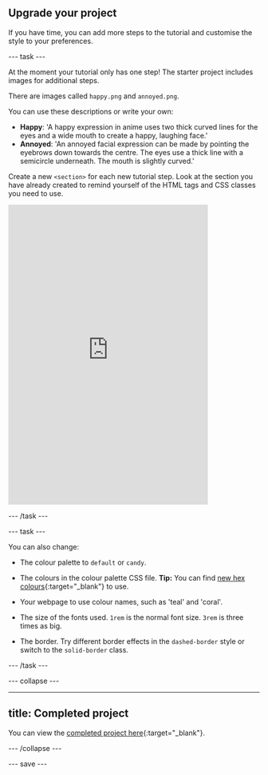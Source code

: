 ## Upgrade your project

<div style="display: flex; flex-wrap: wrap">
<div style="flex-basis: 200px; flex-grow: 1; margin-right: 15px;">
If you have time, you can add more steps to the tutorial and customise the style to your preferences. 
</div>
</div>

--- task ---

At the moment your tutorial only has one step! The starter project includes images for additional steps.

There are images called `happy.png` and `annoyed.png`.

You can use these descriptions or write your own:

+ **Happy**: 'A happy expression in anime uses two thick curved lines for the eyes and a wide mouth to create a happy, laughing face.'
+ **Annoyed**: 'An annoyed facial expression can be made by pointing the eyebrows down towards the centre. The eyes use a thick line with a semicircle underneath. The mouth is slightly curved.'

Create a new `<section>` for each new tutorial step. Look at the section you have already created to remind yourself of the HTML tags and CSS classes you need to use.

<div>
<iframe src="https://staging-editor.raspberrypi.org/uk-UA/embed/viewer/anime-expressions-step-8" width="400" height="600" frameborder="0" marginwidth="0" marginheight="0" allowfullscreen> </iframe>

</div>

--- /task ---

--- task ---

You can also change:

+ The colour palette to `default` or `candy`.

+ The colours in the colour palette CSS file. **Tip:** You can find [new hex colours](https://rpf.io/colours){:target="_blank"} to use.

+ Your webpage to use colour names, such as 'teal' and 'coral'.

+ The size of the fonts used. `1rem` is the normal font size. `3rem` is three times as big.

+ The border. Try different border effects in the `dashed-border` style or switch to the `solid-border` class.

--- /task ---

--- collapse ---

---
title: Completed project
---

You can view the [completed project here](https://staging-editor.raspberrypi.org/uk-UA/projects/anime-expressions-complete){:target="_blank"}.

--- /collapse ---

--- save ---
